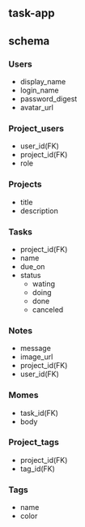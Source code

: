 ## task-app

## schema

### Users

- display_name
- login_name
- password_digest
- avatar_url

### Project_users

- user_id(FK)
- project_id(FK)
- role

### Projects

- title
- description

### Tasks

- project_id(FK)
- name
- due_on
- status
  - wating
  - doing
  - done
  - canceled

### Notes

- message
- image_url
- project_id(FK)
- user_id(FK)

### Momes

- task_id(FK)
- body

### Project_tags

- project_id(FK)
- tag_id(FK)

### Tags

- name
- color

